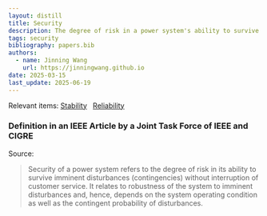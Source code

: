 ```yaml
---
layout: distill
title: Security
description: The degree of risk in a power system's ability to survive imminent disturbances.
tags: security
bibliography: papers.bib
authors:
  - name: Jinning Wang
    url: https://jinningwang.github.io
date: 2025-03-15
last_update: 2025-06-19
---
```


Relevant items: [Stability](/wiki/stability) &nbsp; [Reliability](/wiki/reliability)

### Definition in an IEEE Article by a Joint Task Force of IEEE and CIGRE

Source: <d-cite key="kundur2004stability"></d-cite>

> Security of a power system refers to the degree of risk in its ability to survive imminent disturbances (contingencies) without interruption of customer service.
> It relates to robustness of the system to imminent disturbances and, hence, depends on the system operating condition as well as the contingent probability of disturbances.
